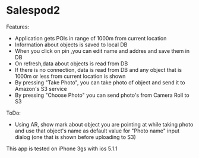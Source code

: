 Salespod2
=========

Features:

- Application gets POIs in range of 1000m from current location
- Information about objects is saved to local DB
- When you click on pin ,you can edit name and addres and save them in DB
- On refresh,data about objects is read from DB 
- If there is no connection, data is read from DB and any object that is 1000m or less from current location is shown
- By pressing "Take Photo", you can take photo of object and send it to Amazon's S3 service
- By pressing "Choose Photo" you can send photo's from Camera Roll to S3


ToDo:

- Using AR, show mark about object you are pointing at while taking photo and use that object's name as
  default value for "Photo name" input dialog (one that is shown before uploading to S3)


 This app is tested on iPhone 3gs with ios 5.1.1
